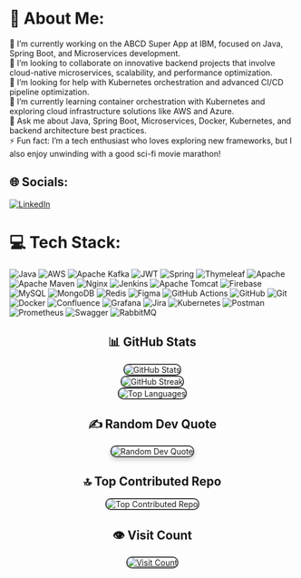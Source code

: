 # 💫 About Me:
🔭 I’m currently working on the ABCD Super App at IBM, focused on Java, Spring Boot, and Microservices development.<br>👯 I’m looking to collaborate on innovative backend projects that involve cloud-native microservices, scalability, and performance optimization.<br>🤝 I’m looking for help with Kubernetes orchestration and advanced CI/CD pipeline optimization.<br>🌱 I’m currently learning container orchestration with Kubernetes and exploring cloud infrastructure solutions like AWS and Azure.<br>💬 Ask me about Java, Spring Boot, Microservices, Docker, Kubernetes, and backend architecture best practices.<br>⚡ Fun fact: I’m a tech enthusiast who loves exploring new frameworks, but I also enjoy unwinding with a good sci-fi movie marathon!


## 🌐 Socials:
[![LinkedIn](https://img.shields.io/badge/LinkedIn-%230077B5.svg?logo=linkedin&logoColor=white)](https://linkedin.com/in/www.linkedin.com/in/venkata-naga-jagadeesh-kumar-pagadala-a48756170) 

# 💻 Tech Stack:
![Java](https://img.shields.io/badge/java-%23ED8B00.svg?style=for-the-badge&logo=openjdk&logoColor=white) ![AWS](https://img.shields.io/badge/AWS-%23FF9900.svg?style=for-the-badge&logo=amazon-aws&logoColor=white) ![Apache Kafka](https://img.shields.io/badge/Apache%20Kafka-000?style=for-the-badge&logo=apachekafka) ![JWT](https://img.shields.io/badge/JWT-black?style=for-the-badge&logo=JSON%20web%20tokens) ![Spring](https://img.shields.io/badge/spring-%236DB33F.svg?style=for-the-badge&logo=spring&logoColor=white) ![Thymeleaf](https://img.shields.io/badge/Thymeleaf-%23005C0F.svg?style=for-the-badge&logo=Thymeleaf&logoColor=white) ![Apache](https://img.shields.io/badge/apache-%23D42029.svg?style=for-the-badge&logo=apache&logoColor=white) ![Apache Maven](https://img.shields.io/badge/Apache%20Maven-C71A36?style=for-the-badge&logo=Apache%20Maven&logoColor=white) ![Nginx](https://img.shields.io/badge/nginx-%23009639.svg?style=for-the-badge&logo=nginx&logoColor=white) ![Jenkins](https://img.shields.io/badge/jenkins-%232C5263.svg?style=for-the-badge&logo=jenkins&logoColor=white) ![Apache Tomcat](https://img.shields.io/badge/apache%20tomcat-%23F8DC75.svg?style=for-the-badge&logo=apache-tomcat&logoColor=black) ![Firebase](https://img.shields.io/badge/firebase-a08021?style=for-the-badge&logo=firebase&logoColor=ffcd34) ![MySQL](https://img.shields.io/badge/mysql-4479A1.svg?style=for-the-badge&logo=mysql&logoColor=white) ![MongoDB](https://img.shields.io/badge/MongoDB-%234ea94b.svg?style=for-the-badge&logo=mongodb&logoColor=white) ![Redis](https://img.shields.io/badge/redis-%23DD0031.svg?style=for-the-badge&logo=redis&logoColor=white) ![Figma](https://img.shields.io/badge/figma-%23F24E1E.svg?style=for-the-badge&logo=figma&logoColor=white) ![GitHub Actions](https://img.shields.io/badge/github%20actions-%232671E5.svg?style=for-the-badge&logo=githubactions&logoColor=white) ![GitHub](https://img.shields.io/badge/github-%23121011.svg?style=for-the-badge&logo=github&logoColor=white) ![Git](https://img.shields.io/badge/git-%23F05033.svg?style=for-the-badge&logo=git&logoColor=white) ![Docker](https://img.shields.io/badge/docker-%230db7ed.svg?style=for-the-badge&logo=docker&logoColor=white) ![Confluence](https://img.shields.io/badge/confluence-%23172BF4.svg?style=for-the-badge&logo=confluence&logoColor=white) ![Grafana](https://img.shields.io/badge/grafana-%23F46800.svg?style=for-the-badge&logo=grafana&logoColor=white) ![Jira](https://img.shields.io/badge/jira-%230A0FFF.svg?style=for-the-badge&logo=jira&logoColor=white) ![Kubernetes](https://img.shields.io/badge/kubernetes-%23326ce5.svg?style=for-the-badge&logo=kubernetes&logoColor=white) ![Postman](https://img.shields.io/badge/Postman-FF6C37?style=for-the-badge&logo=postman&logoColor=white) ![Prometheus](https://img.shields.io/badge/Prometheus-E6522C?style=for-the-badge&logo=Prometheus&logoColor=white) ![Swagger](https://img.shields.io/badge/-Swagger-%23Clojure?style=for-the-badge&logo=swagger&logoColor=white) ![RabbitMQ](https://img.shields.io/badge/rabbitmq-FF6600?style=for-the-badge&logo=rabbitmq&logoColor=white)
<!-- Centering the entire content -->
<div align="center">

  <!-- Adding cool animations to the stats -->
  <h2>📊 GitHub Stats</h2>
  <img src="https://github-readme-stats.vercel.app/api?username=JagadeeshRoyal&theme=tokyonight&hide_border=false&include_all_commits=true&count_private=true" alt="GitHub Stats" style="border-radius: 10px; border: 2px solid #444; transition: transform 0.3s;" onmouseover="this.style.transform='scale(1.05)';" onmouseout="this.style.transform='scale(1)';"/><br/>
  <img src="https://github-readme-streak-stats.herokuapp.com/?user=JagadeeshRoyal&theme=tokyonight&hide_border=false" alt="GitHub Streak" style="border-radius: 10px; border: 2px solid #444; transition: transform 0.3s;" onmouseover="this.style.transform='scale(1.05)';" onmouseout="this.style.transform='scale(1)';"/><br/>
  <img src="https://github-readme-stats.vercel.app/api/top-langs/?username=JagadeeshRoyal&theme=tokyonight&hide_border=false&include_all_commits=true&count_private=true&layout=compact" alt="Top Languages" style="border-radius: 10px; border: 2px solid #444; transition: transform 0.3s;" onmouseover="this.style.transform='scale(1.05)';" onmouseout="this.style.transform='scale(1)';"/>

  <!-- Adding a quote section with a cool background -->
  <h2>✍️ Random Dev Quote</h2>
  <img src="https://quotes-github-readme.vercel.app/api?type=horizontal&theme=radical" alt="Random Dev Quote" style="border-radius: 10px; border: 2px solid #444; box-shadow: 0 4px 8px rgba(0, 0, 0, 0.2);"/>

  <!-- Adding animations to the top contributed repo -->
  <h2>🔝 Top Contributed Repo</h2>
  <img src="https://github-contributor-stats.vercel.app/api?username=JagadeeshRoyal&limit=5&theme=tokyonight&combine_all_yearly_contributions=true" alt="Top Contributed Repo" style="border-radius: 10px; border: 2px solid #444; transition: transform 0.3s;" onmouseover="this.style.transform='scale(1.05)';" onmouseout="this.style.transform='scale(1)';"/>

  <!-- Visit count with a fun icon -->
  <h2>👁️ Visit Count</h2>
  <a href="https://visitcount.itsvg.in">
    <img src="https://visitcount.itsvg.in/api?id=JagadeeshRoyal&icon=0&color=0" alt="Visit Count" style="border-radius: 10px; border: 2px solid #444; transition: transform 0.3s;" onmouseover="this.style.transform='scale(1.05)';" onmouseout="this.style.transform='scale(1)';"/>
  </a>

  <!-- Footer message -->
  <p style="color: #888;"><!-- Proudly created with GPRM ( https://gprm.itsvg.in ) --></p>

</div>
